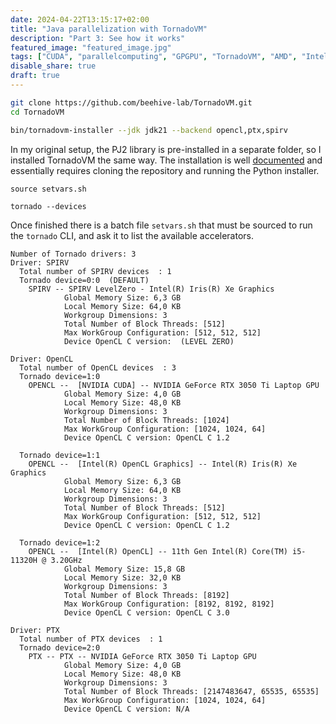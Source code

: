 ```yaml
---
date: 2024-04-22T13:15:17+02:00
title: "Java parallelization with TornadoVM"
description: "Part 3: See how it works"
featured_image: "featured_image.jpg"
tags: ["CUDA", "parallelcomputing", "GPGPU", "TornadoVM", "AMD", "Intel", "NVIDIA"]
disable_share: true
draft: true
---
```


```bash
git clone https://github.com/beehive-lab/TornadoVM.git
cd TornadoVM

bin/tornadovm-installer --jdk jdk21 --backend opencl,ptx,spirv
```

In my original setup, the PJ2 library is pre-installed in a separate folder, so I installed TornadoVM the same way. The installation is well [documented](https://tornadovm.readthedocs.io/en/latest/installation.html) and essentially requires cloning the repository and running the Python installer.

```
source setvars.sh

tornado --devices
```

Once finished there is a batch file `setvars.sh` that must be sourced to run the `tornado` CLI, and ask it to list the available accelerators.

```
Number of Tornado drivers: 3
Driver: SPIRV
  Total number of SPIRV devices  : 1
  Tornado device=0:0  (DEFAULT)
    SPIRV -- SPIRV LevelZero - Intel(R) Iris(R) Xe Graphics
            Global Memory Size: 6,3 GB
            Local Memory Size: 64,0 KB
            Workgroup Dimensions: 3
            Total Number of Block Threads: [512]
            Max WorkGroup Configuration: [512, 512, 512]
            Device OpenCL C version:  (LEVEL ZERO)

Driver: OpenCL
  Total number of OpenCL devices  : 3
  Tornado device=1:0
    OPENCL --  [NVIDIA CUDA] -- NVIDIA GeForce RTX 3050 Ti Laptop GPU
            Global Memory Size: 4,0 GB
            Local Memory Size: 48,0 KB
            Workgroup Dimensions: 3
            Total Number of Block Threads: [1024]
            Max WorkGroup Configuration: [1024, 1024, 64]
            Device OpenCL C version: OpenCL C 1.2

  Tornado device=1:1
    OPENCL --  [Intel(R) OpenCL Graphics] -- Intel(R) Iris(R) Xe Graphics
            Global Memory Size: 6,3 GB
            Local Memory Size: 64,0 KB
            Workgroup Dimensions: 3
            Total Number of Block Threads: [512]
            Max WorkGroup Configuration: [512, 512, 512]
            Device OpenCL C version: OpenCL C 1.2

  Tornado device=1:2
    OPENCL --  [Intel(R) OpenCL] -- 11th Gen Intel(R) Core(TM) i5-11320H @ 3.20GHz
            Global Memory Size: 15,8 GB
            Local Memory Size: 32,0 KB
            Workgroup Dimensions: 3
            Total Number of Block Threads: [8192]
            Max WorkGroup Configuration: [8192, 8192, 8192]
            Device OpenCL C version: OpenCL C 3.0

Driver: PTX
  Total number of PTX devices  : 1
  Tornado device=2:0
    PTX -- PTX -- NVIDIA GeForce RTX 3050 Ti Laptop GPU
            Global Memory Size: 4,0 GB
            Local Memory Size: 48,0 KB
            Workgroup Dimensions: 3
            Total Number of Block Threads: [2147483647, 65535, 65535]
            Max WorkGroup Configuration: [1024, 1024, 64]
            Device OpenCL C version: N/A
```
